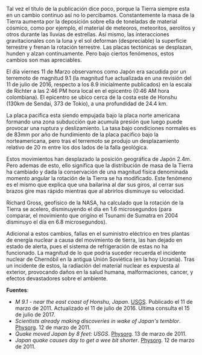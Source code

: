 <!--
.. title: La Tierra cambio después del terremoto de Japón
.. slug: la-tierra-cambio-despues-del-terremoto-de-japon
.. date: 2011-03-13 20:24:49 UTC-05:00
.. tags: Terremoto,Japón,Alerta nuclear,Geofísica,Ciencia
.. category: Migración/Física Pasión
.. link:
.. description:
.. type: text
.. author: Edward Villegas Pulgarin
-->

Tal vez el título de la publicación dice poco, porque la Tierra siempre esta en un cambio continuo así no lo percibamos. Constantemente la masa de la Tierra aumenta por la deposición sobre ella de toneladas de material cósmico, como por ejemplo, el material de meteoros, meteoritos, aerolitos y otros durante las lluvias de estrellas. Así mismo, las interacciones gravitacionales con la luna y el sol deforman (despreciable) la superficie terrestre y frenan la rotación terrestre. Las placas tectónicas se desplazan, hunden y alzan continuamente. Pero bajo ciertos fenómenos, estos cambios son mas apreciables.  

El día viernes 11 de Marzo observamos como Japón era sacudida por un terremoto de magnitud 9.1 (la magnitud fue actualizada en una revisión del 11 de julio de 2016, respecto a los 8.9 inicialmente publicados) en la escala de Richter a las 2:46 PM hora local en el epicentro (0:46 AM hora colombiana). El epicentro se ubico cerca de la costa este de Honshu (130km de Sendai, 373 de Tokio), a una profundidad de 24.4 km.  

La placa pacifica esta siendo empujada bajo la placa norte americana formando una zona subducción que acumula presión que luego puede provocar una ruptura y deslizamiento. La tasa bajo condiciones normales es de 83mm por año de hundimiento de la placa pacifico bajo la norteamericana, pero tras el terremoto se produjo un desplazamiento relativo de 20 m entre los dos lados de la falla geológica.  

Estos movimientos han desplazado la posición geográfica de Japón 2.4m. Pero ademas de esto, ello significa que la distribución de masa de la Tierra ha cambiado y dada la conservación de una magnitud física denominada momento angular la rotación de la Tierra se ha modificado. Este fenómeno es el mismo que explica que una bailarina al dar sus giros, al cerrar sus brazos gire mas rápido mientras que al abrirlos disminuye su velocidad.  

Richard Gross, geofísico de la NASA, ha calculado que la rotación de la Tierra se acelero, disminuyendo el día en 1.6 microsegundos (para comparar, el movimiento que origino el Tsunami de Sumatra en 2004 disminuyo el día en 6.8 microsegundos).  

Adicional a estos cambios, fallas en el suministro eléctrico en tres plantas de energía nuclear a causa del movimiento de tierra, las han dejado en estado de alerta, pues el sistema de refrigeración de estas no ha funcionado. La magnitud de lo que podría suceder recuerda el incidente nuclear de Chernóbil en la antigua Unión Soviética (en la hoy Ucrania). Tras un incidente de estos, la radiación del material nuclear es expuesta al exterior, provocando daños en la salud humana, malformaciones, cancer, y efectos devastadores sobre el ambiente.  

__Fuentes__:  

+   _M 9.1 - near the east coast of Honshu, Japan_. [USGS](https://earthquake.usgs.gov/earthquakes/eventpage/official20110311054624120_30#executive). Publicado el 11 de marzo de 2011. Actualizado el 11 de julio de 2016. Última consulta el 15 de julio de 2017.  
+   _Scientists already making discoveries in wake of Japan's temblor_. [Physorg](https://phys.org/news/2011-03-scientists-discoveries-japan-temblor.html). 12 de marzo de 2011.  
+   _Quake moved Japan by 8 feet: USGS_. [Physorg](https://phys.org/news/2011-03-quake-japan-feet-usgs.html). 13 de marzo de 2011.  
+   _Japan quake causes day to get a wee bit shorter_. [Physorg](https://phys.org/news/2011-03-japan-quake-day-wee-bit.html). 12 de marzo de 2011.  
